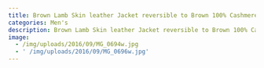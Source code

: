 ```yaml
---
title: Brown Lamb Skin leather Jacket reversible to Brown 100% Cashmere
categories: Men's
description: Brown Lamb Skin leather Jacket reversible to Brown 100% Cashmere
image:
  - /img/uploads/2016/09/MG_0694w.jpg
  - ' /img/uploads/2016/09/MG_0696w.jpg'
---
```


